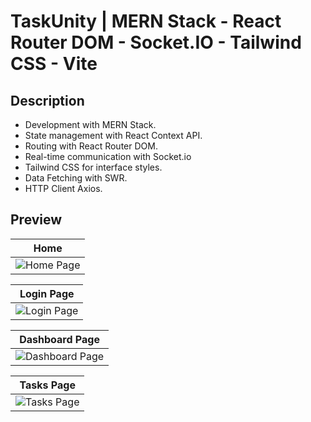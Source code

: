 # TaskUnity | MERN Stack - React Router DOM - Socket.IO - Tailwind CSS - Vite

## Description
- Development with MERN Stack.
- State management with React Context API.
- Routing with React Router DOM.
- Real-time communication with Socket.io
- Tailwind CSS for interface styles.
- Data Fetching with SWR.
- HTTP Client Axios.

## Preview
| **Home** |
| :-------------: |
| ![Home Page](https://i.imgur.com/NMdYndU.png) |

| **Login Page** |
| :-------------: |
| ![Login Page](https://i.imgur.com/GBt453Q.png) |

| **Dashboard Page** |
| :-------------: |
| ![Dashboard Page](https://i.imgur.com/dXBHuvb.png) |

| **Tasks Page** |
| :-------------: |
| ![Tasks Page](https://i.imgur.com/aNuoOv2.png) |